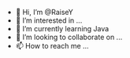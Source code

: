 - 👋 Hi, I’m @RaiseY
- 👀 I’m interested in ...
- 🌱 I’m currently learning Java
- 💞️ I’m looking to collaborate on ...
- 📫 How to reach me ...

<!---
RaiseY/RaiseY is a ✨ special ✨ repository because its `README.md` (this file) appears on your GitHub profile.
You can click the Preview link to take a look at your changes.
--->
